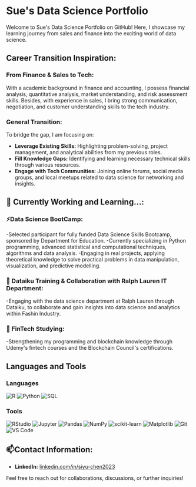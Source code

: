 # Sue's Data Science Portfolio

Welcome to Sue's Data Science Portfolio on GitHub! Here, I showcase my learning journey from sales and finance into the exciting world of data science.

## Career Transition Inspiration:

### From Finance & Sales to Tech:
With a academic background in finance and accounting, I possess financial analysis, quantitative analysis, market understanding, and risk assessment skills. 
Besides, with experience in sales, I bring strong communication, negotiation, and customer understanding skills to the tech industry. 

### General Transition:
To bridge the gap, I am focusing on:
- **Leverage Existing Skills:** Highlighting problem-solving, project management, and analytical abilities from my previous roles.
- **Fill Knowledge Gaps:**  Identifying and learning necessary technical skills through various resources.
- **Engage with Tech Communities:** Joining online forums, social media groups, and local meetups related to data science for networking and insights.

## 🔭 Currently Working and Learning...:

### ⚡Data Science BootCamp:
-Selected participant for fully funded Data Science Skills Bootcamp, sponsored by Department for Education.
-Currently specializing in Python programming, advanced statistical and computational techniques, algorithms and data analysis.
-Engaging in real projects, applying theoretical knowledge to solve practical problems in data manipulation, visualization, and predictive modelling.

### 👯 Dataiku Training & Collaboration with Ralph Lauren IT Department:
-Engaging with the data science department at Ralph Lauren through Dataiku, to collaborate and gain insights into data science and analytics within Fashin Industry.

### 🧠 FinTech Studying:
-Strengthening my programming and blockchain knowledge through Udemy's fintech courses and the Blockchain Council's certifications.

## Languages and Tools

### Languages
![R](https://img.shields.io/badge/R-276DC3?style=for-the-badge&logo=r&logoColor=white)
![Python](https://img.shields.io/badge/Python-3776AB?style=for-the-badge&logo=python&logoColor=white)
![SQL](https://img.shields.io/badge/SQL-336791?style=for-the-badge&logo=postgresql&logoColor=white)

### Tools
![RStudio](https://img.shields.io/badge/RStudio-75AADB?style=for-the-badge&logo=rstudio&logoColor=white)
![Jupyter](https://img.shields.io/badge/Jupyter-F37626?style=for-the-badge&logo=jupyter&logoColor=white)
![Pandas](https://img.shields.io/badge/Pandas-150458?style=for-the-badge&logo=pandas&logoColor=white)
![NumPy](https://img.shields.io/badge/NumPy-013243?style=for-the-badge&logo=numpy&logoColor=white)
![scikit-learn](https://img.shields.io/badge/scikit--learn-F7931E?style=for-the-badge&logo=scikit-learn&logoColor=white)
![Matplotlib](https://img.shields.io/badge/Matplotlib-FFDD44?style=for-the-badge&logo=matplotlib&logoColor=black)
![Git](https://img.shields.io/badge/Git-F05032?style=for-the-badge&logo=git&logoColor=white)
![VS Code](https://img.shields.io/badge/VS%20Code-007ACC?style=for-the-badge&logo=visual-studio-code&logoColor=white)


## 📫Contact Information:
- **LinkedIn:** [linkedin.com/in/siyu-chen2023](https://www.linkedin.com/in/siyu-chen2023/)

Feel free to reach out for collaborations, discussions, or further inquiries!
